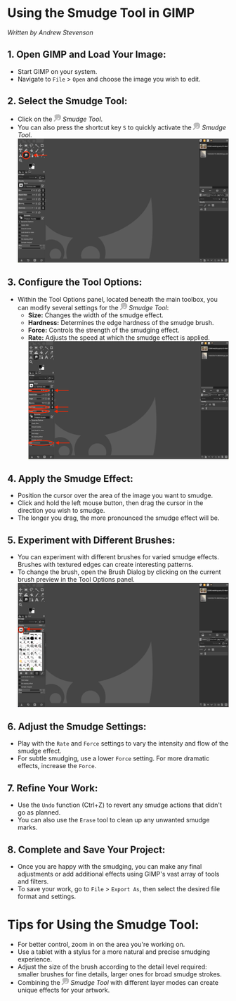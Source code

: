 # Using the Smudge Tool in GIMP
*Written by Andrew Stevenson*

## 1. Open GIMP and Load Your Image:

- Start GIMP on your system.
- Navigate to `File` > `Open` and choose the image you wish to edit.

## 2. Select the Smudge Tool:

- Click on the ![SmudgeTool.png](../images/smudgetool.png) *Smudge Tool*.
- You can also press the shortcut key `S` to quickly activate the ![SmudgeTool.png](../images/smudgetool.png) *Smudge Tool*.
![Selecting Smudge Tool](../images/SmudgeToolSelection.png)

## 3. Configure the Tool Options:

- Within the Tool Options panel, located beneath the main toolbox, you can modify several settings for the ![SmudgeTool.png](../images/smudgetool.png) *Smudge Tool*:
  - **Size:** Changes the width of the smudge effect.
  - **Hardness:** Determines the edge hardness of the smudge brush.
  - **Force:** Controls the strength of the smudging effect.
  - **Rate:** Adjusts the speed at which the smudge effect is applied.
![Size, Hardness, and Force are Highlighted](../images/SmudgeToolAdjustments.png)

## 4. Apply the Smudge Effect:

- Position the cursor over the area of the image you want to smudge.
- Click and hold the left mouse button, then drag the cursor in the direction you wish to smudge.
- The longer you drag, the more pronounced the smudge effect will be.

## 5. Experiment with Different Brushes:

- You can experiment with different brushes for varied smudge effects. Brushes with textured edges can create interesting patterns.
- To change the brush, open the Brush Dialog by clicking on the current brush preview in the Tool Options panel.
![Selecting Smudge Tool](../images/SmudgeBlurDropdown.png)

## 6. Adjust the Smudge Settings:

- Play with the `Rate` and `Force` settings to vary the intensity and flow of the smudge effect.
- For subtle smudging, use a lower `Force` setting. For more dramatic effects, increase the `Force`.

## 7. Refine Your Work:

- Use the `Undo` function (Ctrl+Z) to revert any smudge actions that didn't go as planned.
- You can also use the `Erase` tool to clean up any unwanted smudge marks.

## 8. Complete and Save Your Project:

- Once you are happy with the smudging, you can make any final adjustments or add additional effects using GIMP's vast array of tools and filters.
- To save your work, go to `File` > `Export As`, then select the desired file format and settings.

# Tips for Using the Smudge Tool:

- For better control, zoom in on the area you're working on.
- Use a tablet with a stylus for a more natural and precise smudging experience.
- Adjust the size of the brush according to the detail level required: smaller brushes for fine details, larger ones for broad smudge strokes.
- Combining the ![SmudgeTool.png](../images/smudgetool.png) *Smudge Tool* with different layer modes can create unique effects for your artwork.

